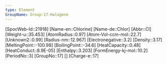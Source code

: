 ```yaml
---
type: Element
GroupName: Group-17-Halogene
---
```

[SpocWeb-Id::21918]
[Name-en::Chlorine]
[Name-de::Chlor]
[Abbr::Cl]
[Weight-u::35.453]
[AtomRadius::0.97]
[Atom-Vol-ccm-mol::22.7]
[Unknown2::0.99]
[Radius-nm::12.967]
[Electronegative::3.2]
[Density::3.17]
[MeltingPoint::-100.98]
[BoilingPoint::-34.6]
[HeatCapacity::0.48]
[HeatConduct::8.9E-05]
[Enthalpy::3.203]
[FormEnergy-kj-mol::10.2]
[PeriodNo::3]
[GroupNo::17]
[]
[Charge-e::17]

